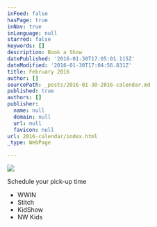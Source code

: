 ```yaml
---
inFeed: false
hasPage: true
inNav: true
inLanguage: null
starred: false
keywords: []
description: Book a Show
datePublished: '2016-01-30T17:05:01.115Z'
dateModified: '2016-01-30T17:04:56.831Z'
title: February 2016
author: []
sourcePath: _posts/2016-01-30-2016-calendar.md
published: true
authors: []
publisher:
  name: null
  domain: null
  url: null
  favicon: null
url: 2016-calendar/index.html
_type: WebPage

---
```

![](https://s3-us-west-2.amazonaws.com/the-grid-img/p/1b36396f96daeeac4dba72b65b0cb6f6ac7cb5a1.jpg)

Schedule your pick-up time

* WWIN
* Stitch
* KidShow
* NW Kids